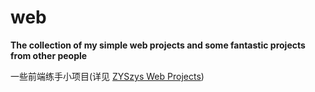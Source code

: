 # web

**The collection of my simple web projects and some fantastic projects from other people**

一些前端练手小项目(详见 [ZYSzys Web Projects](https://zyszys.github.io/web/))

